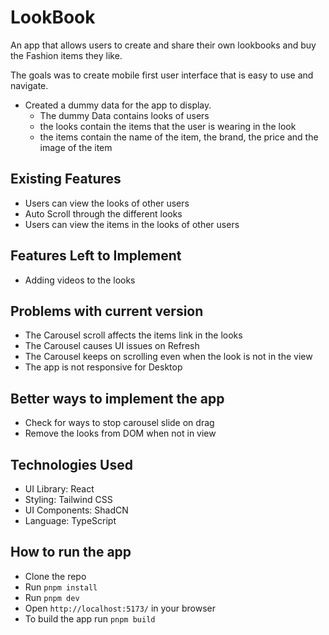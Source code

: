 # LookBook

An app that allows users to create and share their own lookbooks and buy the Fashion items they like.

The goals was to create mobile first user interface that is easy to use and navigate.

- Created a dummy data for the app to display.
   - The dummy Data contains looks of users
   - the looks contain the items that the user is wearing in the look
   - the items contain the name of the item, the brand, the price and the image of the item

## Existing Features
- Users can view the looks of other users
- Auto Scroll through the different looks
- Users can view the items in the looks of other users

## Features Left to Implement
- Adding videos to the looks

## Problems with current version
- The Carousel scroll affects the items link in the looks
- The Carousel causes UI issues on Refresh
- The Carousel keeps on scrolling even when the look is not in the view
- The app is not responsive for Desktop

## Better ways to implement the app 
- Check for ways to stop carousel slide on drag
- Remove the looks from DOM when not in view

## Technologies Used
- UI Library: React
- Styling: Tailwind CSS
- UI Components: ShadCN
- Language: TypeScript

## How to run the app
- Clone the repo
- Run `pnpm install`
- Run `pnpm dev`
- Open `http://localhost:5173/` in your browser
- To build the app run `pnpm build`
